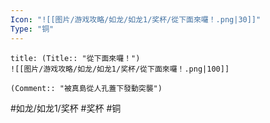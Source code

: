 ```yaml
---
Icon: "![[图片/游戏攻略/如龙/如龙1/奖杯/從下面來囉！.png|30]]"
Type: "铜"
---
```

```ad-common-bronze-trophy
title: (Title:: "從下面來囉！")
![[图片/游戏攻略/如龙/如龙1/奖杯/從下面來囉！.png|100]]

(Comment:: "被真島從人孔蓋下發動突襲")
```

#如龙/如龙1/奖杯 #奖杯 #铜
